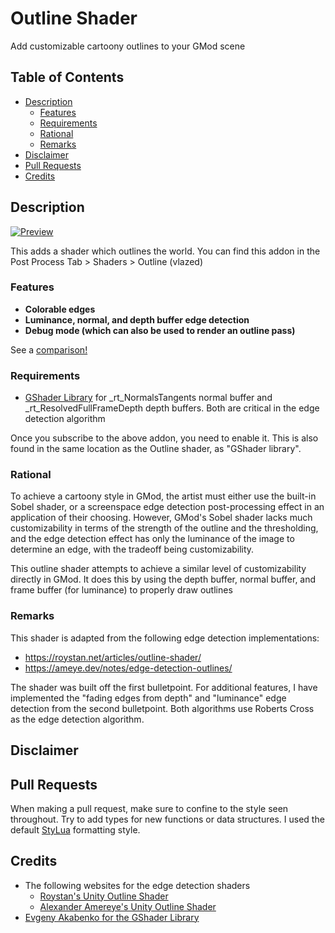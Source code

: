 # Outline Shader <!-- omit from toc -->

Add customizable cartoony outlines to your GMod scene

## Table of Contents <!-- omit from toc -->

- [Description](#description)
  - [Features](#features)
  - [Requirements](#requirements)
  - [Rational](#rational)
  - [Remarks](#remarks)
- [Disclaimer](#disclaimer)
- [Pull Requests](#pull-requests)
- [Credits](#credits)

## Description

[![Preview](https://img.youtube.com/vi/pENsg6CckkU/0.jpg)](https://www.youtube.com/watch?v=pENsg6CckkU)

This adds a shader which outlines the world. You can find this addon in the Post Process Tab > Shaders > Outline (vlazed)

### Features

- **Colorable edges**
- **Luminance, normal, and depth buffer edge detection**
- **Debug mode (which can also be used to render an outline pass)** 

See a [comparison!](/COMPARISON.md)

### Requirements

- [GShader Library](https://steamcommunity.com/sharedfiles/filedetails/?id=3542644649) for _rt_NormalsTangents normal buffer and _rt_ResolvedFullFrameDepth depth buffers. Both are critical in the edge detection algorithm

Once you subscribe to the above addon, you need to enable it. This is also found in the same location as the Outline shader, as "GShader library".

### Rational

To achieve a cartoony style in GMod, the artist must either use the built-in Sobel shader, or a screenspace edge detection post-processing effect in an application of their choosing. However, GMod's Sobel shader lacks much customizability in terms of the strength of the outline and the thresholding, and the edge detection effect has only the luminance of the image to determine an edge, with the tradeoff being customizability.

This outline shader attempts to achieve a similar level of customizability directly in GMod. It does this by using the depth buffer, normal buffer, and frame buffer (for luminance) to properly draw outlines

### Remarks

This shader is adapted from the following edge detection implementations:

- https://roystan.net/articles/outline-shader/
- https://ameye.dev/notes/edge-detection-outlines/

The shader was built off the first bulletpoint. For additional features, I have implemented the "fading edges from depth" and "luminance" edge detection from the second bulletpoint. Both algorithms use Roberts Cross as the edge detection algorithm.

## Disclaimer

## Pull Requests

When making a pull request, make sure to confine to the style seen throughout. Try to add types for new functions or data structures. I used the default [StyLua](https://github.com/JohnnyMorganz/StyLua) formatting style.

## Credits

- The following websites for the edge detection shaders
  - [Roystan's Unity Outline Shader](https://roystan.net/articles/outline-shader/)
  - [Alexander Amereye's Unity Outline Shader](https://ameye.dev/notes/edge-detection-outlines/)
- [Evgeny Akabenko for the GShader Library](https://steamcommunity.com/sharedfiles/filedetails/?id=3542644649)